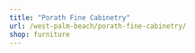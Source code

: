 ```yaml
---
title: "Porath Fine Cabinetry"
url: /west-palm-beach/porath-fine-cabinetry/
shop: furniture
---
```

